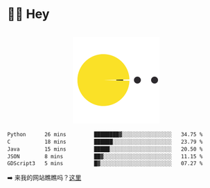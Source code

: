 
# 👋🏻 Hey
<div align="center">
	<br>
	<img src="https://raw.githubusercontent.com/Aniket965/Aniket965/master/pacman.svg?sanitize=true" width="200" height="200">
	<br>
</div>

<!--START_SECTION:waka-->

```txt
Python      26 mins         ████████▓░░░░░░░░░░░░░░░░   34.75 %
C           18 mins         ██████░░░░░░░░░░░░░░░░░░░   23.79 %
Java        15 mins         █████░░░░░░░░░░░░░░░░░░░░   20.50 %
JSON        8 mins          ██▓░░░░░░░░░░░░░░░░░░░░░░   11.15 %
GDScript3   5 mins          █▓░░░░░░░░░░░░░░░░░░░░░░░   07.27 %
```

<!--END_SECTION:waka-->

 ➡️  来我的网站瞧瞧吗？[这里](https://www.shaolongfei.com)
